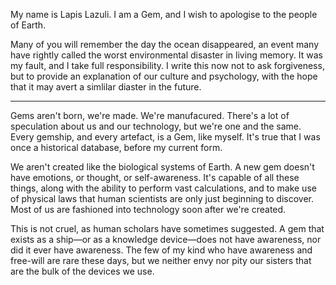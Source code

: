 

My name is Lapis Lazuli. I am a Gem, and I wish to apologise to the people of Earth.

Many of you will remember the day the ocean disappeared, an event many have rightly called the worst environmental disaster in living memory. It was my fault, and I take full responsibility. I write this now not to ask forgiveness, but to provide an explanation of our culture and psychology, with the hope that it may avert a simlilar diaster in the future.

---

Gems aren't born, we're made. We're manufacured. There's a lot of speculation about us and our technology, but we're one and the same. Every gemship, and every artefact, is a Gem, like myself. It's true that I was once a historical database, before my current form.

We aren't created like the biological systems of Earth. A new gem doesn't have emotions, or thought, or self-awareness. It's capable of all these things, along with the ability to perform vast calculations, and to make use of physical laws that human scientists are only just beginning to discover. Most of us are fashioned into technology soon after we're created.

This is not cruel, as human scholars have sometimes suggested. A gem that exists as a ship—or as a knowledge device—does not have awareness, nor did it ever have awareness. The few of my kind who have awareness and free-will are rare these days, but we neither envy nor pity our sisters that are the bulk of the devices we use.


